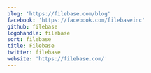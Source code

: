 ```yaml
---
blog: 'https://filebase.com/blog'
facebook: 'https://facebook.com/filebaseinc'
github: filebase
logohandle: filebase
sort: filebase
title: Filebase
twitter: filebase
website: 'https://filebase.com/'
---
```

